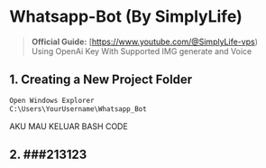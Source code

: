 # Whatsapp-Bot (By SimplyLife)

> **Official Guide:** [https://www.youtube.com/@SimplyLife-vps)  
> Using OpenAi Key With Supported IMG generate and Voice

## 1. Creating a New Project Folder
```bash
Open Windows Explorer
C:\Users\YourUsername\Whatsapp_Bot
```

AKU MAU KELUAR BASH CODE
## 2. ###213123
